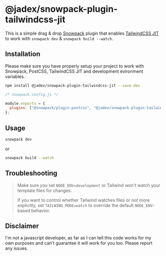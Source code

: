 # @jadex/snowpack-plugin-tailwindcss-jit

This is a simple drag & drop [Snowpack](https://www.snowpack.dev/tutorials/quick-start) plugin that enables  [TailwindCSS JIT](https://github.com/tailwindlabs/tailwindcss-jit#readme) to work with `snowpack dev` & `snowpack build --watch`.

## Installation

Please make sure you have properly setup your project to work with Snowpack, PostCSS, TailwindCSS JIT and development evironment variables.

```bash
npm install @jadex/snowpack-plugin-tailwindcss-jit --save-dev
```



```js
/* snowpack.config.js */

module.exports = {
  plugins: ["@snowpack/plugin-postcss", "@jadex/snowpack-plugin-tailwindcss-jit"],
};
```

## Usage
```bash
snowpack dev
```
or
```bash
snowpack build --watch
```

## Troubleshooting
>Make sure you set `NODE_ENV=development` or Tailwind won't watch your template files for changes.
>
>If you want to control whether Tailwind watches files or not more explicitly, set `TAILWIND_MODE=watch` to override the default `NODE_ENV`-based behavior.

## Disclaimer
I'm not a javascript developer, as far as I can tell this code works for my own purposes and can't guarantee it will work for you too. Please report any issues.
